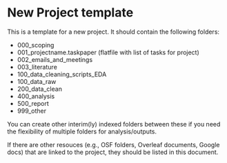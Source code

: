 
<!-- README.md is generated from README.Rmd. Please edit that file -->

# New Project template

<!-- badges: start -->

<!-- badges: end -->

This is a template for a new project. It should contain the following
folders:

  - 000\_scoping
  - 001\_projectname.taskpaper (flatfile with list of tasks for project)
  - 002\_emails\_and\_meetings
  - 003\_literature
  - 100\_data\_cleaning\_scripts\_EDA
  - 100\_data\_raw
  - 200\_data\_clean
  - 400\_analysis
  - 500\_report
  - 999\_other

You can create other interim(ly) indexed folders between these if you
need the flexibility of multiple folders for analysis/outputs.

If there are other resouces (e.g., OSF folders, Overleaf documents,
Google docs) that are linked to the project, they should be listed in
this document.
